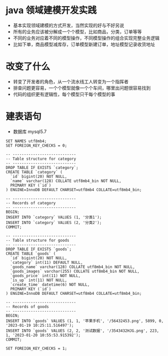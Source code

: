 # java 领域建模开发实践
- 基本实现领域建模的方式开发，当然实现的好与不好另说
- 所有的业务应该被分解成一个个模型，比如商品，分类，订单等等
- 不同的业务对应着不同的模型操作，不同模型操作的组合实现完整业务逻辑
- 比如下单，商品模型减库存，订单模型新建订单，地址模型记录收货地址

# 改变了什么
- 转变了开发者的角色，从一个流水线工人转变为一个指挥者
- 排查问题更容易，一个个模型就像一个个车间，哪里出问题很容易找到
- 代码的组织更有逻辑性，每个模型只干每个模型的事

# 建表语句

- 数据库 mysql5.7

```
SET NAMES utf8mb4;
SET FOREIGN_KEY_CHECKS = 0;

-- ----------------------------
-- Table structure for category
-- ----------------------------
DROP TABLE IF EXISTS `category`;
CREATE TABLE `category` (
  `id` bigint(20) NOT NULL,
  `name` varchar(128) COLLATE utf8mb4_bin NOT NULL,
  PRIMARY KEY (`id`)
) ENGINE=InnoDB DEFAULT CHARSET=utf8mb4 COLLATE=utf8mb4_bin;

-- ----------------------------
-- Records of category
-- ----------------------------
BEGIN;
INSERT INTO `category` VALUES (1, '分类1');
INSERT INTO `category` VALUES (2, '分类2');
COMMIT;

-- ----------------------------
-- Table structure for goods
-- ----------------------------
DROP TABLE IF EXISTS `goods`;
CREATE TABLE `goods` (
  `id` bigint(20) NOT NULL,
  `category` int(11) DEFAULT NULL,
  `goods_name` varchar(128) COLLATE utf8mb4_bin NOT NULL,
  `goods_images` varchar(255) COLLATE utf8mb4_bin NOT NULL,
  `goods_price` int(11) NOT NULL,
  `is_up` int(11) NOT NULL,
  `create_time` datetime(6) NOT NULL,
  PRIMARY KEY (`id`)
) ENGINE=InnoDB DEFAULT CHARSET=utf8mb4 COLLATE=utf8mb4_bin;

-- ----------------------------
-- Records of goods
-- ----------------------------
BEGIN;
INSERT INTO `goods` VALUES (1, 1, '苹果手机', '/56432453.png', 5899, 0, '2023-01-19 10:25:11.516497');
INSERT INTO `goods` VALUES (2, 2, '测试数据', '/3543432HJG.png', 223, 1, '2023-01-20 10:55:53.915392');
COMMIT;

SET FOREIGN_KEY_CHECKS = 1;
```